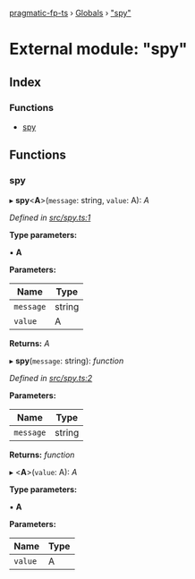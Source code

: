 [pragmatic-fp-ts](../README.md) › [Globals](../globals.md) › ["spy"](_spy_.md)

# External module: "spy"

## Index

### Functions

* [spy](_spy_.md#spy)

## Functions

###  spy

▸ **spy**<**A**>(`message`: string, `value`: A): *A*

*Defined in [src/spy.ts:1](https://github.com/hermann-p/pragmatic-fp-ts/blob/6562256/src/spy.ts#L1)*

**Type parameters:**

▪ **A**

**Parameters:**

Name | Type |
------ | ------ |
`message` | string |
`value` | A |

**Returns:** *A*

▸ **spy**(`message`: string): *function*

*Defined in [src/spy.ts:2](https://github.com/hermann-p/pragmatic-fp-ts/blob/6562256/src/spy.ts#L2)*

**Parameters:**

Name | Type |
------ | ------ |
`message` | string |

**Returns:** *function*

▸ <**A**>(`value`: A): *A*

**Type parameters:**

▪ **A**

**Parameters:**

Name | Type |
------ | ------ |
`value` | A |
